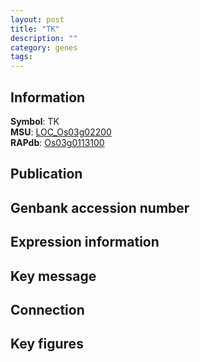 ```yaml
---
layout: post
title: "TK"
description: ""
category: genes
tags: 
---
```


## Information
__Symbol__: TK  
__MSU__: [LOC_Os03g02200](http://rice.plantbiology.msu.edu/cgi-bin/ORF_infopage.cgi?orf=LOC_Os03g02200)  
__RAPdb__: [Os03g0113100](http://rapdb.dna.affrc.go.jp/viewer/gbrowse_details/irgsp1?name=Os03g0113100)  

## Publication

## Genbank accession number

## Expression information

## Key message

## Connection

## Key figures


